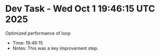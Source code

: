 # Dev Task - Wed Oct  1 19:46:15 UTC 2025
Optimized performance of loop
- Time: 19:46:15
- Notes: This was a key improvement step.
